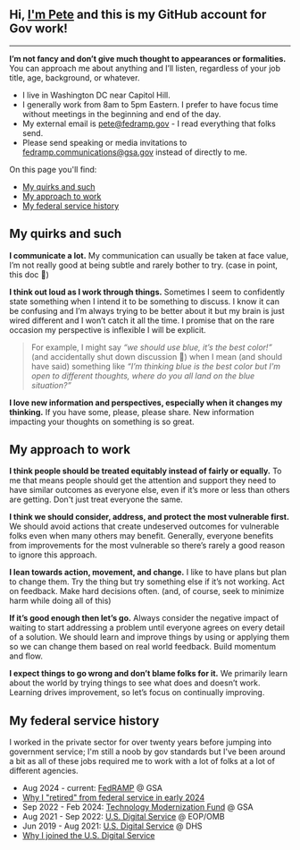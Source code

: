 ## Hi, **[I'm Pete](https://whoispete.com)** and this is my GitHub account for Gov work!
---

**I’m not fancy and don’t give much thought to appearances or formalities.** You can approach me about anything and I’ll listen, regardless of your job title, age, background, or whatever.

- I live in Washington DC near Capitol Hill.
- I generally work from 8am to 5pm Eastern. I prefer to have focus time without meetings in the beginning and end of the day.
- My external email is pete@fedramp.gov - I read everything that folks send.
- Please send speaking or media invitations to fedramp.communications@gsa.gov instead of directly to me.

On this page you'll find:

- [My quirks and such](#my-quirks-and-such)
- [My approach to work](#my-approach-to-work)
- [My federal service history](#my-federal-service-history)

## My quirks and such

**I communicate a lot.** My communication can usually be taken at face value, I’m not really good at being subtle and rarely bother to try. (case in point, this doc 🤣)

**I think out loud as I work through things.** Sometimes I seem to confidently state something when I intend it to be something to discuss. I know it can be confusing and I’m always trying to be better about it but my brain is just wired different and I won’t catch it all the time. I promise that on the rare occasion my perspective is inflexible I will be explicit.

> For example, I might say *“we should use blue, it’s the best color!”* (and accidentally shut down discussion 🤦) when I mean (and should have said) something like *“I’m thinking blue is the best color but I'm open to different thoughts, where do you all land on the blue situation?”* 

**I love new information and perspectives, especially when it changes my thinking.** If you have some, please, please share. New information impacting your thoughts on something is so great.

## My approach to work

**I think people should be treated equitably instead of fairly or equally.** To me that means people should get the attention and support they need to have similar outcomes as everyone else, even if it’s more or less than others are getting. Don't just treat everyone the same.

**I think we should consider, address, and protect the most vulnerable first.** We should avoid actions that create undeserved outcomes for vulnerable folks even when many others may benefit. Generally, everyone benefits from improvements for the most vulnerable so there’s rarely a good reason to ignore this approach.

**I lean towards action, movement, and change.** I like to have plans but plan to change them. Try the thing but try something else if it’s not working. Act on feedback. Make hard decisions often. (and, of course, seek to minimize harm while doing all of this)

**If it’s good enough then let’s go.** Always consider the negative impact of waiting to start addressing a problem until everyone agrees on every detail of a solution. We should learn and improve things by using or applying them so we can change them based on real world feedback. Build momentum and flow.

**I expect things to go wrong and don’t blame folks for it.** We primarily learn about the world by trying things to see what does and doesn’t work. Learning drives improvement, so let’s focus on continually improving.

## My federal service history

I worked in the private sector for over twenty years before jumping into government service; I'm still a noob by gov standards but I've been around a bit as all of these jobs required me to work with a lot of folks at a lot of different agencies.

- Aug 2024 - current: [FedRAMP](https://fedramp.gov) @ GSA
- [Why I "retired" from federal service in early 2024](https://www.linkedin.com/posts/petewaterman_this-quote-about-about-making-lasting-change-activity-7161059118298918912-qJ2p)
- Sep 2022 - Feb 2024: [Technology Modernization Fund](https://tmf.cio.gov) @ GSA
- Aug 2021 - Sep 2022: [U.S. Digital Service](https://usds.gov) @ EOP/OMB
- Jun 2019 - Aug 2021: [U.S. Digital Service](https://usds.gov) @ DHS
- [Why I joined the U.S. Digital Service](https://medium.com/the-u-s-digital-service/why-we-serve-pete-waterman-24e2b72b3173)
